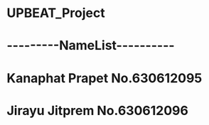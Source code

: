 # UPBEAT_Project
# ---------NameList----------
# Kanaphat Prapet No.630612095
# Jirayu Jitprem No.630612096